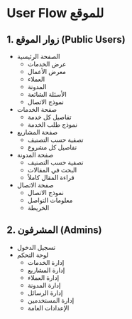 # User Flow للموقع

## 1. زوار الموقع (Public Users)
- الصفحة الرئيسية
  - عرض الخدمات
  - معرض الأعمال
  - العملاء
  - المدونة
  - الأسئلة الشائعة
  - نموذج الاتصال
- صفحة الخدمات
  - تفاصيل كل خدمة
  - نموذج طلب الخدمة
- صفحة المشاريع
  - تصفية حسب التصنيف
  - تفاصيل كل مشروع
- صفحة المدونة
  - تصفية حسب التصنيف
  - البحث في المقالات
  - قراءة المقال كاملاً
- صفحة الاتصال
  - نموذج الاتصال
  - معلومات التواصل
  - الخريطة

## 2. المشرفون (Admins)
- تسجيل الدخول
- لوحة التحكم
  - إدارة الخدمات
  - إدارة المشاريع
  - إدارة العملاء
  - إدارة المدونة
  - إدارة الرسائل
  - إدارة المستخدمين
  - الإعدادات العامة
